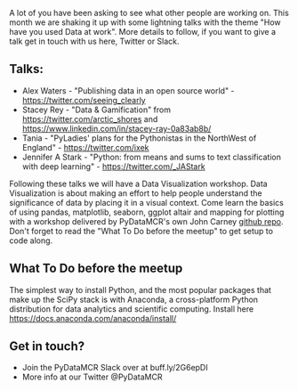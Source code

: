 A lot of you have been asking to see what other people are working on. This month we are shaking it up with some lightning talks with the theme "How have you used Data at work". More details to follow, if you want to give a talk get in touch with us here, Twitter or Slack.

## Talks:
* Alex Waters - "Publishing data in an open source world" - https://twitter.com/seeing_clearly
* Stacey Rey - "Data & Gamification" from https://twitter.com/arctic_shores and https://www.linkedin.com/in/stacey-ray-0a83ab8b/
* Tania - "PyLadies' plans for the Pythonistas in the NorthWest of England" - https://twitter.com/ixek
* Jennifer A Stark - "Python: from means and sums to text classification with deep learning" - https://twitter.com/_JAStark

Following these talks we will have a Data Visualization workshop. Data Visualization is about making an effort to help people understand the significance of data by placing it in a visual context. Come learn the basics of using pandas, matplotlib, seaborn, ggplot altair and mapping for plotting with a workshop delivered by PyDataMCR's own John Carney [github repo](https://github.com/jaspajjr/pydata-visualisation). Don't forget to read the "What To Do before the meetup" to get setup to code along.

## What To Do before the meetup
The simplest way to install Python, and the most popular packages that make up the SciPy stack is with Anaconda, a cross-platform Python distribution for data analytics and scientific computing. Install here https://docs.anaconda.com/anaconda/install/

## Get in touch?
- Join the PyDataMCR Slack over at buff.ly/2G6epDI
- More info at our Twitter @PyDataMCR
